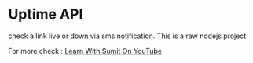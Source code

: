 # Uptime API
check a link live or down via sms notification.
This is a raw nodejs project 

For more check : [Learn With Sumit On YouTube ](https://www.youtube.com/c/LearnwithSumit "Learn With Sumit")